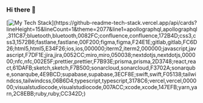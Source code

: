 ### Hi there 👋

<!--
**bennyyy999/bennyyy999** is a ✨ _special_ ✨ repository because its `README.md` (this file) appears on your GitHub profile.

Here are some ideas to get you started:

- 🔭 I’m currently working on ...
- 🌱 I’m currently learning ...
- 👯 I’m looking to collaborate on ...
- 🤔 I’m looking for help with ...
- 💬 Ask me about ...
- 📫 How to reach me: ...
- 😄 Pronouns: ...
- ⚡ Fun fact: ...
-->

[![My Tech Stack](https://github-readme-tech-stack.vercel.app/api/cards?lineHeight=15&lineCount=1&theme=2077&line1=apollographql,apollographql,311C87;bluetooth,bluetooth,0082FC;confluence,confluence,172B4D;css3,css3,1572B6;fastlane,fastlane,00F200;figma,figma,F24E1E;gitlab,gitlab,FC6D26;html5,html5,E34F26;ios,ios,000000;iterm2,iterm2,000000;javascript,javascript,F7DF1E;jira,jira,0052CC;miro,miro,050038;nextdotjs,nextdotjs,000000;nfc,nfc,002E5F;prettier,prettier,F7B93E;prisma,prisma,2D3748;react,react,61DAFB;sketch,sketch,F7B500;sonarcloud,sonarcloud,F3702A;sonarqube,sonarqube,4E9BCD;supabase,supabase,3ECF8E;swift,swift,F05138;tailwindcss,tailwindcss,06B6D4;typescript,typescript,3178C6;vercel,vercel,000000;visualstudiocode,visualstudiocode,007ACC;xcode,xcode,147EFB;yarn,yarn,2C8EBB;ruby,ruby,CC342D;)](https://github-readme-tech-stack.vercel.app/api/cards?lineHeight=15&lineCount=1&theme=2077&line1=apollographql,apollographql,311C87;bluetooth,bluetooth,0082FC;confluence,confluence,172B4D;css3,css3,1572B6;fastlane,fastlane,00F200;figma,figma,F24E1E;gitlab,gitlab,FC6D26;html5,html5,E34F26;ios,ios,000000;iterm2,iterm2,000000;javascript,javascript,F7DF1E;jira,jira,0052CC;miro,miro,050038;nextdotjs,nextdotjs,000000;nfc,nfc,002E5F;prettier,prettier,F7B93E;prisma,prisma,2D3748;react,react,61DAFB;sketch,sketch,F7B500;sonarcloud,sonarcloud,F3702A;sonarqube,sonarqube,4E9BCD;supabase,supabase,3ECF8E;swift,swift,F05138;tailwindcss,tailwindcss,06B6D4;typescript,typescript,3178C6;vercel,vercel,000000;visualstudiocode,visualstudiocode,007ACC;xcode,xcode,147EFB;yarn,yarn,2C8EBB;ruby,ruby,CC342D;)
